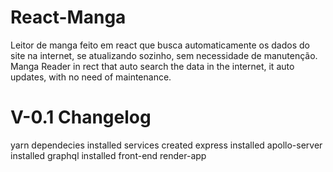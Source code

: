 # React-Manga
Leitor de manga feito em react que busca automaticamente os dados do site na internet, se atualizando sozinho, sem necessidade de manutenção.
Manga Reader in rect that auto search the data in the internet, it auto updates, with no need of maintenance.

# V-0.1 Changelog
yarn dependecies installed
services created
express installed
apollo-server installed
graphql installed
front-end render-app
